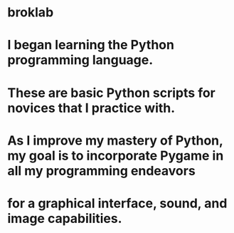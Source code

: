 # broklab
# I began learning the Python programming language.
# These are basic Python scripts for novices that I practice with.
# As I improve my mastery of Python, my goal is to incorporate Pygame in all my programming endeavors
# for a graphical interface, sound, and image capabilities.
           
       
